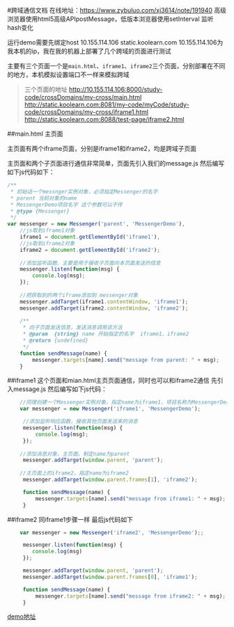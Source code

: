 #跨域通信文档
在线地址：https://www.zybuluo.com/xj3614/note/191940
高级浏览器使用html5高级APIpostMessage，低版本浏览器使用setInterval 监听hash变化

运行demo需要先绑定host 10.155.114.106 static.koolearn.com
10.155.114.106为我本机的ip，我在我的机器上部署了几个跨域的页面进行测试

主要有三个页面一个是`main.html`、`iframe1`、`iframe2`三个页面，分别部署在不同的地方，本机模拟设置端口不一样来模拟跨域

>三个页面的地址
>http://10.155.114.106:8000/study-code/crossDomains/my-cross/main.html
>http://static.koolearn.com:8081/my-code/myCode/study-code/crossDomains/my-cross/iframe1.html
>http://static.koolearn.com:8088/test-page/iframe2.html

##main.html 主页面

主页面有两个iframe页面，分别是iframe1和iframe2，均是跨域子页面

主页面和两个子页面进行通信非常简单，页面先引入我们的message.js
然后编写如下js代码如下：

```js
/**
 * 初始话一个messnger实例对象，必须指定Messenger的名字
 * parent 当前对象的name
 * MessengerDemo项目名字 这个参数可以不传
 * @type {Messenger}
 */
var messenger = new Messenger('parent', 'MessengerDemo'),
    //js取到iframe1对象
    iframe1 = document.getElementById('iframe1'),
    //js取到iframe2对象
    iframe2 = document.getElementById('iframe2');
    
    //添加监听函数，主要是用于接收子页面向本页面发送的信息
    messenger.listen(function(msg) {
        console.log(msg);
    });
    
    //把获取到的两个iframe添加到 messenger对象
    messenger.addTarget(iframe1.contentWindow, 'iframe1');
    messenger.addTarget(iframe2.contentWindow, 'iframe2');
    
    /**
     * 向子页面发送信息，发送消息调用该方法
     * @param  {string} name 开始指定的名字  iframe1、iframe2
     * @return {undefined} 
     */
    function sendMessage(name) {
        messenger.targets[name].send("message from parent: " + msg);
    }

```

##iframe1 
这个页面和mian.html主页页面通信，同时也可以和iframe2通信
先引入message.js
然后编写如下js代码：

```js
    //同理创建一个Messenger实例对象，指定name为iframe1，项目名称为MessengerDemo
    var messenger = new Messenger('iframe1', 'MessengerDemo');

     //添加监听响应函数，接收其他页面发送来的消息
     messenger.listen(function(msg) {
         console.log(msg);
     });
        
    //添加消息对象，主页面。制定name为parent
     messenger.addTarget(window.parent, 'parent');
    
    //主页面上的iframe2，指定name为iframe2
     messenger.addTarget(window.parent.frames[1], 'iframe2');

     function sendMessage(name) {
         messenger.targets[name].send("message from iframe1: " + msg);
     }
```


##iframe2
同iframe1步骤一样
最后js代码如下

```js
    var messenger = new Messenger('iframe2', 'MessengerDemo');;

     messenger.listen(function(msg) {
        console.log(msg)
     });

     messenger.addTarget(window.parent, 'parent');
     messenger.addTarget(window.parent.frames[0], 'iframe1');

     function sendMessage(name) {
         messenger.targets[name].send("message from iframe2: " + msg);
     }
```

[demo地址](http://10.155.114.106:8000/study-code/crossDomains/my-cross/main.html)
